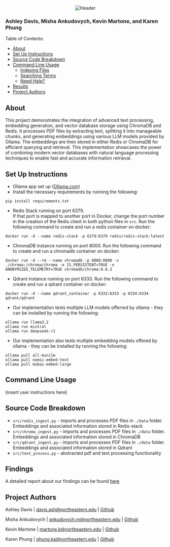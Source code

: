 <div align="center">
    <img src="https://images.cooltext.com/5727475.png" alt="Header" />
</div>

### Ashley Davis, Misha Ankudovych, Kevin Martone, and Karen Phung

Table of Contents:
- <a href="#About">About</a>
- <a href="#Set-Up-Instructions">Set Up Instructions</a>
- <a href="#Source-Code-Breakdown">Source Code Breakdown</a>
- <a href="#Command-Line-Usage">Command Line Usage</a>
    - <a href="#Indexing-Files">Indexing Files</a>
    - <a href="#Searching-Terms">Searching Terms</a>
    - <a href="#Need-Help">Need Help?</a>
- <a href="#Findings">Results</a>
- <a href="#Project-Authors">Project Authors</a>


## About
This project demonstrates the integration of advanced text processing, embedding generation, and vector database storage using ChromaDB and Redis. It processes PDF files by extracting text, splitting it into manageable chunks, and generating embeddings using various LLM models provided by Ollama. The embeddings are then stored in either Redis or ChromaDB for efficient querying and retrieval. This implementation showcases the power of combining modern vector databases with natural language processing techniques to enable fast and accurate information retrieval.

## Set Up Instructions

- Ollama app set up ([Ollama.com](Ollama.com))
- Install the necessary requirements by running the following:
```
pip install requirements.txt
```
- Redis Stack running on port 6379.  
If that port is mapped to another port in 
Docker, change the port number in the creation of the Redis client in both python files in `src`.
Run the following command to create and run a redis container on docker:
```
docker run -d --name redis-stack -p 6379:6379 redis/redis-stack:latest
```
- ChromaDB instance running on port 8000.
Run the following command to create and run a chromadb container on docker:
```
docker run -d --rm --name chromadb -p 8000:8000 -v ./chroma:/chroma/chroma -e IS_PERSISTENT=TRUE -e ANONYMIZED_TELEMETRY=TRUE chromadb/chroma:0.6.3
```
- Qdrant instance running on port 6333.
Run the following command to create and run a qdrant container on docker:
```
docker run -d --name qdrant_container -p 6333:6333 -p 6334:6334 qdrant/qdrant
```
- Our implementation tests multiple LLM models offerred by ollama - they
can be installed by running the following:
```
ollama run llama3.2
ollama run mistral
ollama run deepseek-r1
```
- Our implementation also tests multiple embedding models offered by ollama - they
can be installed by running the following:
```
ollama pull all-minilm
ollama pull nomic-embed-text
ollama pull mxbai-embed-large
```

## Command Line Usage
(insert user instructions here)

## Source Code Breakdown
- `src/redis_ingest.py` - imports and processes PDF files in `./data` folder. Embeddings and associated information 
stored in Redis-stack
- `src/chroma_ingest.py` - imports and processes PDF files in `./data` folder. Embeddings and associated information 
stored in ChromaDB
- `src/qdrant_ingest.py` - imports and processes PDF files in `./data` folder. Embeddings and associated information 
stored in Qdrant
- `src/text_process.py` - abstracted pdf and text processing functionality

## Findings
A detailed report about our findings can be found <a href="https://docs.google.com/presentation/d/18PCLwp3W9CTwPKSxhj5DruVK9qEPUlvKcswCLIGUPe0/edit?usp=sharing">here</a>

## Project Authors
Ashley Davis | davis.ash@northeastern.edu | [Github](https://github.com/ashleytdavis)

Misha Ankudovych | ankudovych.m@northeastern.edu | [Github](https://github.com/ankudovychm)

Kevin Martone | martone.k@northeastern.edu | [Github](https://github.com/kevinmartone)

Karen Phung | phung.ka@northeastern.edu | [Github](https://github.com/karenphung01)
